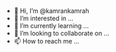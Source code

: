- 👋 Hi, I’m @kamrankamrah
- 👀 I’m interested in ...
- 🌱 I’m currently learning ...
- 💞️ I’m looking to collaborate on ...
- 📫 How to reach me ...

<!---
kamrankamrah/kamrankamrah is a ✨ special ✨ repository because its `README.md` (this file) appears on your GitHub profile.
You can click the Preview link to take a look at your changes.
--->
